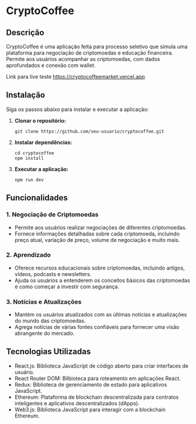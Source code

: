 # CryptoCoffee

## Descrição

CryptoCoffee é uma aplicação feita para processo seletivo que simula uma plataforma para negociação de criptomoedas e educação financeira. Permite aos usuários acompanhar as criptomoedas, com dados aprofundados e conexão com wallet.

Link para live teste https://cryptocoffeemarket.vercel.app

## Instalação

Siga os passos abaixo para instalar e executar a aplicação:

1. **Clonar o repositório:**
   ```
   git clone https://github.com/seu-usuario/cryptocoffee.git
   ```

2. **Instalar dependências:**
   ```
   cd cryptocoffee
   npm install
   ```

3. **Executar a aplicação:**
   ```
   npm run dev
   ```

## Funcionalidades

### 1. Negociação de Criptomoedas
- Permite aos usuários realizar negociações de diferentes criptomoedas.
- Fornece informações detalhadas sobre cada criptomoeda, incluindo preço atual, variação de preço, volume de negociação e muito mais.

### 2. Aprendizado
- Oferece recursos educacionais sobre criptomoedas, incluindo artigos, vídeos, podcasts e newsletters.
- Ajuda os usuários a entenderem os conceitos básicos das criptomoedas e como começar a investir com segurança.

### 3. Notícias e Atualizações
- Mantém os usuários atualizados com as últimas notícias e atualizações do mundo das criptomoedas.
- Agrega notícias de várias fontes confiáveis para fornecer uma visão abrangente do mercado.

## Tecnologias Utilizadas

- React.js: Biblioteca JavaScript de código aberto para criar interfaces de usuário.
- React Router DOM: Bilbioteca para roteamento em aplicações React.
- Redux: Biblioteca de gerenciamento de estado para aplicativos JavaScript.
- Ethereum: Plataforma de blockchain descentralizada para contratos inteligentes e aplicativos descentralizados (dApps).
- Web3.js: Biblioteca JavaScript para interagir com a blockchain Ethereum.
